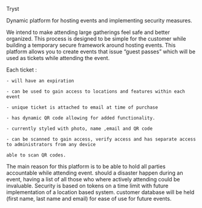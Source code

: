 Tryst

Dynamic platform for hosting events and implementing security measures.

We intend to make attending large gatherings feel safe and better organized.
This process is designed to be simple for the customer while building a temporary secure framework around hosting events.
This platform allows you to create events that issue “guest passes” which will be used as tickets while attending the event.

Each ticket :

    - will have an expiration

    - can be used to gain access to locations and features within each event

    - unique ticket is attached to email at time of purchase

    - has dynamic QR code allowing for added functionality.

    - currently styled with photo, name ,email and QR code

    - can be scanned to gain access, verify access and has separate access to administrators from any device

    able to scan QR codes.

The main reason for this platform is to be able to hold all parties accountable while attending event.
should a disaster happen during an event, having a list of all those who where actively attending could be invaluable.
Security is based on tokens on a time limit with future implementation of a location based system.
customer database will be held (first name, last name and email) for ease of use for future events.
